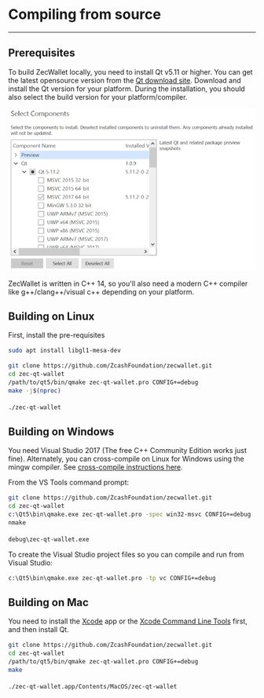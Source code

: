 # Compiling from source

---

## Prerequisites
To build ZecWallet locally, you need to install Qt v5.11 or higher. You can get the latest opensource version from the [Qt download site](http://www.qt.io). Download and install the Qt version for your platform. During the installation, you should also select the build version for your platform/compiler. 

![Qt installer](images/qt-install.png)

ZecWallet is written in C++ 14, so you'll also need a modern C++ compiler like g++/clang++/visual c++ depending on your platform. 

## Building on Linux

First, install the pre-requisites

``` bash
sudo apt install libgl1-mesa-dev
```

``` bash
git clone https://github.com/ZcashFoundation/zecwallet.git
cd zec-qt-wallet
/path/to/qt5/bin/qmake zec-qt-wallet.pro CONFIG+=debug
make -j$(nproc)

./zec-qt-wallet
```

## Building on Windows

You need Visual Studio 2017 (The free C++ Community Edition works just fine). Alternately, you can cross-compile on Linux for Windows using the mingw compiler. See [cross-compile instructions here](/setting-up-build-env/).

From the VS Tools command prompt:

``` bash
git clone https://github.com/ZcashFoundation/zecwallet.git
cd zec-qt-wallet
c:\Qt5\bin\qmake.exe zec-qt-wallet.pro -spec win32-msvc CONFIG+=debug
nmake

debug\zec-qt-wallet.exe
```

To create the Visual Studio project files so you can compile and run from Visual Studio:

``` bash
c:\Qt5\bin\qmake.exe zec-qt-wallet.pro -tp vc CONFIG+=debug
```

## Building on Mac
You need to install the [Xcode](https://developer.apple.com/xcode/) app or the [Xcode Command Line Tools](https://developer.apple.com/downloads/index.action) first, and then install Qt. 

``` bash
git clone https://github.com/ZcashFoundation/zecwallet.git
cd zec-qt-wallet
/path/to/qt5/bin/qmake zec-qt-wallet.pro CONFIG+=debug
make 

./zec-qt-wallet.app/Contents/MacOS/zec-qt-wallet
```
